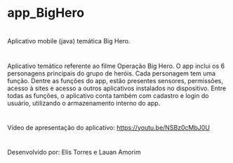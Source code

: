 # app_BigHero
#
Aplicativo mobile (java) temática Big Hero.
#
Aplicativo temático referente ao filme Operação Big Hero. O app inclui os 6 personagens principais do grupo de heróis. Cada personagem tem uma função. Dentre as funções do app, estão presentes sensores, permissões, acesso à sites e acesso a outros aplicativos instalados no dispositivo. Entre todas as funções, o aplicativo conta também com cadastro e login do usuário, utilizando o armazenamento interno do app.
#
Vídeo de apresentação do aplicativo: https://youtu.be/NSBz0cMbJ0U
#
Desenvolvido por: Elis Torres e Lauan Amorim
